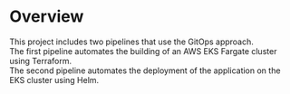 <h1>Overview</h1>

This project includes two pipelines that use the GitOps approach.<br />
The first pipeline automates the building of an AWS EKS Fargate cluster using Terraform.<br />
The second pipeline automates the deployment of the application on the EKS cluster using Helm.
